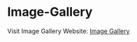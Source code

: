 # Image-Gallery

Visit Image Gallery Website: [Image Gallery](https://abhikumar45444.github.io/Image-Gallery/)
